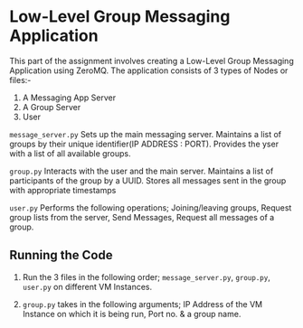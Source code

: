 # Low-Level Group Messaging Application
This part of the assignment involves creating a Low-Level Group Messaging Application using ZeroMQ. The application consists of 3 types of Nodes or files:-
1) A Messaging App Server 
2) A Group Server 
3) User 
 
`message_server.py`
Sets up the main messaging server. Maintains a list of groups by their unique identifier(IP ADDRESS : PORT). Provides the yser with a list of all available groups.

`group.py` 
Interacts with the user and the main server. Maintains a list of participants of the group by a UUID. Stores all messages sent in the group with appropriate timestamps

`user.py`
Performs the following operations; Joining/leaving groups, Request group lists from the server, Send Messages, Request all messages of a group.

## Running the Code

1) Run the 3 files in the following order; `message_server.py`, `group.py`, `user.py` on different VM Instances.  

2) `group.py` takes in the following arguments; IP Address of the VM Instance on which it is being run, Port no. & a group name.  

